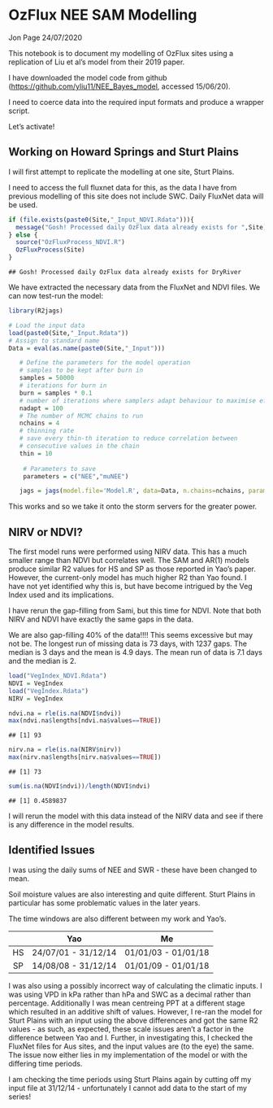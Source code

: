 OzFlux NEE SAM Modelling
================
Jon Page
24/07/2020

This notebook is to document my modelling of OzFlux sites using a
replication of Liu et al’s model from their 2019 paper.

I have downloaded the model code from github
(<https://github.com/yliu11/NEE_Bayes_model>, accessed 15/06/20).

I need to coerce data into the required input formats and produce a
wrapper script.

Let’s activate\!

## Working on Howard Springs and Sturt Plains

I will first attempt to replicate the modelling at one site, Sturt
Plains.

I need to access the full fluxnet data for this, as the data I have from
previous modelling of this site does not include SWC. Daily FluxNet data
will be used.

``` r
if (file.exists(paste0(Site,"_Input_NDVI.Rdata"))){
  message("Gosh! Processed daily OzFlux data already exists for ",Site)
} else {
  source("OzFluxProcess_NDVI.R")
  OzFluxProcess(Site)
}
```

    ## Gosh! Processed daily OzFlux data already exists for DryRiver

We have extracted the necessary data from the FluxNet and NDVI files. We
can now test-run the model:

``` r
library(R2jags)

# Load the input data
load(paste0(Site,"_Input.Rdata"))
# Assign to standard name
Data = eval(as.name(paste0(Site,"_Input")))

   # Define the parameters for the model operation
   # samples to be kept after burn in
   samples = 50000
   # iterations for burn in
   burn = samples * 0.1 
   # number of iterations where samplers adapt behaviour to maximise efficiency
   nadapt = 100  
   # The number of MCMC chains to run
   nchains = 4 
   # thinning rate
   # save every thin-th iteration to reduce correlation between 
   # consecutive values in the chain
   thin = 10 
   
    # Parameters to save
    parameters = c("NEE","muNEE")

   jags = jags(model.file='Model.R', data=Data, n.chains=nchains, parameters.to.save = parameters) 
```

This works and so we take it onto the storm servers for the greater
power.

## NIRV or NDVI?

The first model runs were performed using NIRV data. This has a much
smaller range than NDVI but correlates well. The SAM and AR(1) models
produce similar R2 values for HS and SP as those reported in Yao’s
paper. However, the current-only model has much higher R2 than Yao
found. I have not yet identified why this is, but have become intrigued
by the Veg Index used and its implications.

I have rerun the gap-filling from Sami, but this time for NDVI. Note
that both NIRV and NDVI have exactly the same gaps in the data.

We are also gap-filling 40% of the data\!\!\!\! This seems excessive but
may not be. The longest run of missing data is 73 days, with 1237 gaps.
The median is 3 days and the mean is 4.9 days. The mean run of data is
7.1 days and the median is 2.

``` r
load("VegIndex_NDVI.Rdata")
NDVI = VegIndex
load("VegIndex.Rdata")
NIRV = VegIndex

ndvi.na = rle(is.na(NDVI$ndvi))
max(ndvi.na$lengths[ndvi.na$values==TRUE])
```

    ## [1] 93

``` r
nirv.na = rle(is.na(NIRV$nirv))
max(nirv.na$lengths[nirv.na$values==TRUE])
```

    ## [1] 73

``` r
sum(is.na(NDVI$ndvi))/length(NDVI$ndvi)
```

    ## [1] 0.4589837

I will rerun the model with this data instead of the NIRV data and see
if there is any difference in the model results.

## Identified Issues

I was using the daily sums of NEE and SWR - these have been changed to
mean.

Soil moisture values are also interesting and quite different. Sturt
Plains in particular has some problematic values in the later years.

The time windows are also different between my work and Yao’s.

|    |         Yao         |         Me          |
| :-: | :-----------------: | :-----------------: |
| HS | 24/07/01 - 31/12/14 | 01/01/03 - 01/01/18 |
| SP | 14/08/08 - 31/12/14 | 01/01/09 - 01/01/18 |

I was also using a possibly incorrect way of calculating the climatic
inputs. I was using VPD in kPa rather than hPa and SWC as a decimal
rather than percentage. Additionally I was mean centreing PPT at a
different stage which resulted in an additive shift of values. However,
I re-ran the model for Sturt Plains with an input using the above
differences and got the same R2 values - as such, as expected, these
scale issues aren’t a factor in the difference between Yao and I.
Further, in investigating this, I checked the FluxNet files for Aus
sites, and the input values are (to the eye) the same. The issue now
either lies in my implementation of the model or with the differing time
periods.

I am checking the time periods using Sturt Plains again by cutting off
my input file at 31/12/14 - unfortunately I cannot add data to the start
of my series\!
